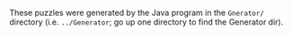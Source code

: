 These puzzles were generated by the Java program in the `Gnerator/` directory
(i.e. `../Generator`; go up one directory to find the Generator dir).
